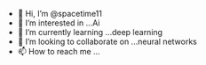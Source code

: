 - 👋 Hi, I’m @spacetime11
- 👀 I’m interested in ...Ai
- 🌱 I’m currently learning ...deep learning
- 💞️ I’m looking to collaborate on ...neural networks
- 📫 How to reach me ...

<!---
spacetime11/spacetime11 is a ✨ special ✨ repository because its `README.md` (this file) appears on your GitHub profile.
You can click the Preview link to take a look at your changes.
--->
